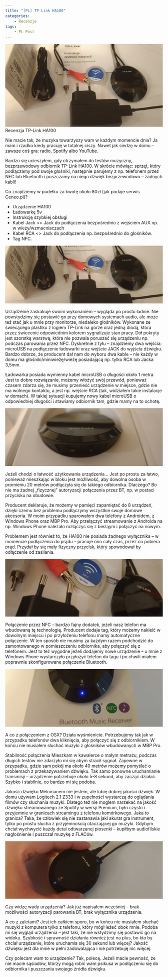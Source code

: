 ```yaml
---
title: "[PL] TP-Link HA100"
categories:
    - Recenzje
tags:
    - PL Post
---
```

![[PL] TP-Link HA100](/assets/images/posts/tp-link-ha100/top.jpg)Recenzja TP-Link HA100

Nie macie tak, że muzyka towarzyszy wam w każdym momencie dnia? Ja mam i rzadko kiedy pracuję w totalnej ciszy. Nawet jak siedzę w domu – zawsze coś gra: radio, Spotify albo YouTube.

Bardzo się ucieszyłem, gdy otrzymałem do testów muzyczny, bezprzewodowy odbiornik TP-Link HA100. W skrócie mówiąc: sprzęt, który podłączamy pod swoje głośniki, następnie parujemy z np. telefonem przez NFC lub Bluetooth i puszczamy na niego dźwięk bezprzewodowo – żadnych kabli!

Co znajdziemy w pudełku za kwotę około 80zł (jak podaje serwis Ceneo.pl)?

* Urządzenie HA100
* Ładowarkę 5v
* Instrukcję szybkiej obsługi
* Kabel Jack <> Jack do podłączenia bezpośrednio z wejściem AUX np. w wieży/wzmacniaczach
* Kabel RCA <> Jack do podłączenia np. bezpośrednio do głośników.
* Tag NFC.

![[PL] TP-Link HA100](/assets/images/posts/tp-link-ha100/01.jpg)

Urządzenie zaskakuje swoim wykonaniem – wygląda po prostu ładnie. Nie powstydzimy się postawić go przy domowych systemach audio, ale może też stać jak u mnie przy monitorze, niedaleko głośników. Wykonane ze świecącego plastiku z logiem TP-Link na górze oraz jedną diodą, która przez świecenie odpowiednim kolorem sygnalizuje stan pracy. Dół pokryty jest szorstką warstwą, która nie pozwala poruszać się urządzeniu np. podczas parowania przez NFC. Dyskretnie z  tyłu – znajdziemy dwa wejścia: microUSB na podłączenie ładowarki oraz wejście JACK do wyjścia dźwięku. Bardzo dobrze, że producent dał nam do wyboru dwa kable – nie każdy w domu ma głośniki/miniwieżę/wieżę posiadającą np. tylko RCA lub Jacka 3,5mm.

Ładowarka posiada wymienny kabel microUSB o długości około 1 metra. Jest to dobre rozwiązanie, możemy włożyć swój przewód, ponieważ czasem zdarza się, że musimy przenieść urządzenie w miejsce, gdzie nie ma wolnego kontaktu, a jest np. wejście RCA (tak, widziałem takie instalacje w domach). W takiej sytuacji kupujemy nowy kabel microUSB o odpowiedniej długości i stawiamy odbiornik tam, gdzie mamy na to ochotę.

![[PL] TP-Link HA100](/assets/images/posts/tp-link-ha100/02.jpg)

Jeżeli chodzi o łatwość użytkowania urządzenia…
Jest po prostu za łatwo, ponieważ mieszkając w bloku jest możliwość, aby dowolna osoba w promieniu 20 metrów podłączyła się do takiego odbiornika. Dlaczego? Bo nie ma żadnej „fizycznej” autoryzacji połączenia przez BT, np. w postaci przycisku na obudowie.

Producent deklaruje, że możemy w pamięci zapamiętać do 8 urządzeń, dzięki czemu bez problemu podłączymy wszystkie swoje domowe akcesoria. W moim przypadku sparowałem dwa telefony z Androidem, z Windows Phone oraz MBP Pro. Aby przełączyć streamowanie z Androida na np. Windows Phone należało rozłączyć się z bieżąym i połączyć na nowym.

Problemem jest również to, że HA100 nie posiada żadnego wyłącznika – w momencie podłączenia do prądu – pracuje ono cały czas, przez co pobiera prąd. Przydał by się mały fizyczny przycisk, który spowodował by odłączenie od zasilania.

![[PL] TP-Link HA100](/assets/images/posts/tp-link-ha100/03.jpg)

Połączenie przez NFC – bardzo fajny dodatek, jeżeli nasz telefon ma wbudowaną tę technologię. Producent dodaje tag, który możemy nakleić w dowolnym miejscu i po przyłożeniu telefonu mamy automatyczne połączenie. W ten sposób nie musimy za każdym razem podchodzić do zamontowanego w pomieszczeniu odbiornika, aby połączyć się z telefonem. Jest to też wygodne jeżeli dodajemy nowe urządzenie – u mnie z Windows Phone wystarczyło przyłożyć telefon do tagu i po chwili miałem poprawnie skonfigurowane połączenie Bluetooth.

![[PL] TP-Link HA100](/assets/images/posts/tp-link-ha100/04.jpg)

A co z połączeniem z OSX? Działa wyśmienicie. Potrzebujemy tak jak w przypadku telefonów dwa kliknięcia, aby połączyć się z odbiornikiem. W końcu nie musiałem słuchać muzyki z głośników wbudowanych w MBP Pro.

Stabilność połączenia
Mieszkam w kawalerce o małym metrażu, podczas długich testów nie zdarzyło mi się abym stracił sygnał. Zapewne w przypadku, gdzie sam pokój ma około 40 metrów możemy pomyśleć o problemach z przekazywaniem dźwięku. Tak samo ponowne uruchamianie transmisji – urządzenie potrzebuje około 5-8 sekund, aby zacząć działać. Szybko i stabilnie, co bardzo mi się podoba.

Jakość dźwięku
Melomanem nie jestem, ale lubię dobrej jakości dźwięk. W domu używam Logitech 2.1 Z333 i w zupełności wystarczą do oglądania filmów czy słuchania muzyki. Dlatego też nie mogłem narzekać na jakość dźwięku streamowanego ze Spotify w wersji Premium, było czysto i przyjemnie w granicach streamingu z telefonu komórkowego. Jaka to granica? Taka, że człowiek się nie zastanawia jaki akurat gra instrument, tylko po prostu słucha z przyjemnością otaczającej go muzyki. Gdybym chciał wychwycić każdy detal odtwarzanej piosenki – kupiłbym audiofilskie nagłośnienie i puszczał muzykę z FLACów.

![[PL] TP-Link HA100](/assets/images/posts/tp-link-ha100/05.jpg)

Czy widzę wady urządzenia? Jak już napisałem wcześniej – brak możliwości autoryzacji parowania BT, brak wyłącznika urządzenia.

A co z zaletami? Jest ich całkiem sporo, bo w końcu nie musiałem słuchać muzyki z komputera tylko z telefonu, który mógł leżeć obok mnie. Podoba mi się wygląd urządzenia – jest taki, że nie wstydzimy się postawić go na widoku. Szybkość i sprawność działania również jest na plus, bo kto by chciał urządzenie, które uruchamia się 30 sekund lub więcej? Jakość dźwięku jest dla mnie w pełni zadowalająca i nie potrzebuję nic więcej.

Czy polecam wam to urządzenie? Tak, polecę. Jeżeli macie pewność, że nie macie sąsiadów, którzy mogą robić wam psikusa w podłączeniu się do odbiornika i puszczania swojego źródła dźwięku.
